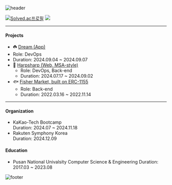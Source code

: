 ![header](https://capsule-render.vercel.app/api?type=waving&color=ffd20a&height=100&section=header&text=mango&fontColor=f5f5f2&fontSize=90)

[![Solved.ac프로필](http://mazassumnida.wtf/api/v2/generate_badge?boj=mng051)](https://solved.ac/mng051)
<img src="http://mazandi.herokuapp.com/api?handle=mng051&theme=warm"/>

----

#### Projects
- ☘️ [Dream (App)](https://github.com/KakaoTech-Hackathon-Dream)
- Role: DevOps 
- Duration: 2024.09.04 ~ 2024.09.07
- 🦭 [Harpsharp (Web, MSA-style)](https://github.com/2024KBC10/HarpSharp_SERVER)
  - Role: DevOps, Back-end
  - Duration: 2024.07.17 ~ 2024.09.02
- 🐟 [Fisher Market, built on ERC-1155](https://github.com/mng990/ethereum_FisheriesMarket)
  - Role: Back-end
  - Duration: 2022.03.16 ~ 2022.11.14
 
----

#### Organization
- KaKao-Tech Bootcamp  
  Duration: 2024.07 ~ 2024.11.18
- Rakuten Symphony Korea  
  Duration: 2024.12.09
  
#### Education
- Pusan National Univalsity Computer Science & Engineering
  Duration: 2017.03 ~ 2023.08

![footer](https://capsule-render.vercel.app/api?type=waving&color=ffd20a&height=100&section=footer)
